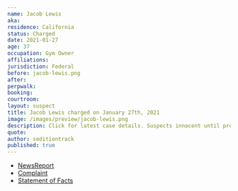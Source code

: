 ```yaml
---
name: Jacob Lewis
aka:
residence: California
status: Charged
date: 2021-01-27
age: 37
occupation: Gym Owner
affiliations:
jurisdiction: Federal
before: jacob-lewis.png
after:
perpwalk:
booking:
courtroom:
layout: suspect
title: Jacob Lewis charged on January 27th, 2021
image: /images/preview/jacob-lewis.png
description: Click for latest case details. Suspects innocent until proven guilty.
quote:
author: seditiontrack
published: true
---
```


- [NewsReport](https://losangeles.cbslocal.com/2021/01/28/victorville-man-jacob-lewis-arrested-us-capitol-riot/)
- [Complaint](https://www.justice.gov/opa/page/file/1361031/download)
- [Statement of Facts](https://www.justice.gov/opa/page/file/1361031/download)
